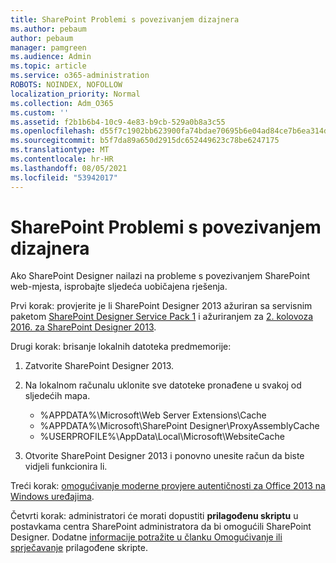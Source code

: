```yaml
---
title: SharePoint Problemi s povezivanjem dizajnera
ms.author: pebaum
author: pebaum
manager: pamgreen
ms.audience: Admin
ms.topic: article
ms.service: o365-administration
ROBOTS: NOINDEX, NOFOLLOW
localization_priority: Normal
ms.collection: Adm_O365
ms.custom: ''
ms.assetid: f2b1b6b4-10c9-4e83-b9cb-529a0b8a3c55
ms.openlocfilehash: d55f7c1902bb623900fa74bdae70695b6e04ad84ce7b6ea314db614283ec436d
ms.sourcegitcommit: b5f7da89a650d2915dc652449623c78be6247175
ms.translationtype: MT
ms.contentlocale: hr-HR
ms.lasthandoff: 08/05/2021
ms.locfileid: "53942017"
---
```

# <a name="sharepoint-designer-connection-issues"></a>SharePoint Problemi s povezivanjem dizajnera 

Ako SharePoint Designer nailazi na probleme s povezivanjem SharePoint web-mjesta, isprobajte sljedeća uobičajena rješenja.

Prvi korak: provjerite je li SharePoint Designer 2013 ažuriran sa servisnim paketom [SharePoint Designer Service Pack 1](https://support.microsoft.com/help/2817441/description-of-microsoft-sharepoint-designer-2013-service-pack-1-sp1) i ažuriranjem za [2. kolovoza 2016. za SharePoint Designer 2013](https://support.microsoft.com/help/3114721/august-2-2016-update-for-sharepoint-designer-2013-kb3114721).



Drugi korak: brisanje lokalnih datoteka predmemorije:

1. Zatvorite SharePoint Designer 2013.

2. Na lokalnom računalu uklonite sve datoteke pronađene u svakoj od sljedećih mapa.

    - %APPDATA%\Microsoft\Web Server Extensions\Cache
    - %APPDATA%\Microsoft\SharePoint Designer\ProxyAssemblyCache
    - %USERPROFILE%\AppData\Local\Microsoft\WebsiteCache

3. Otvorite SharePoint Designer 2013 i ponovno unesite račun da biste vidjeli funkcionira li.

Treći korak: [omogućivanje moderne provjere autentičnosti za Office 2013 na Windows uređajima](https://docs.microsoft.com/microsoft-365/admin/security-and-compliance/enable-modern-authentication).

Četvrti korak: administratori će morati dopustiti **prilagođenu skriptu** u postavkama centra SharePoint administratora da bi omogućili SharePoint Designer. Dodatne [informacije potražite u članku Omogućivanje ili sprječavanje](https://docs.microsoft.com/sharepoint/allow-or-prevent-custom-script) prilagođene skripte.


